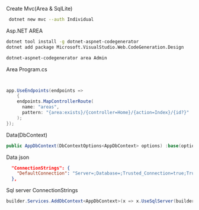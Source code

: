 Create Mvc(Area & SqlLite)
```bash
 dotnet new mvc --auth Individual
```
Asp.NET AREA



```bash 
dotnet tool install -g dotnet-aspnet-codegenerator
dotnet add package Microsoft.VisualStudio.Web.CodeGeneration.Design 

dotnet-aspnet-codegenerator area Admin
```

Area Program.cs

```c#


app.UseEndpoints(endpoints =>
    {
    endpoints.MapControllerRoute(
      name: "areas",
      pattern: "{area:exists}/{controller=Home}/{action=Index}/{id?}"
    );
});
```

Data(DbContext)

```c#
public AppDbContext(DbContextOptions<AppDbContext> options) :base(options) { }
```
Data json 
```Json
  "ConnectionStrings": {
    "DefaultConnection": "Server=;Database=;Trusted_Connection=true;TrustServerCertificate=True;"
  },
```
Sql server ConnectionStrings
```c#
builder.Services.AddDbContext<AppDbContext>(x => x.UseSqlServer(builder.Configuration.GetConnectionString("DefaultConnection")));

```
  
